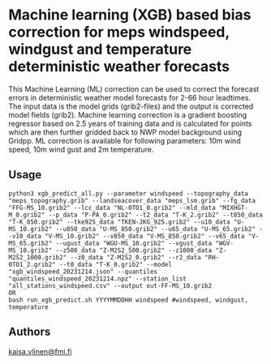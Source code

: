 # Machine learning (XGB) based bias correction for meps windspeed, windgust and temperature deterministic weather forecasts
This Machine Learning (ML) correction can be used to correct the forecast errors in deterministic weather model forecasts for 2-66 hour leadtimes. The input data is the model grids (grib2-files) and the output is corrected model fields (grib2). Machine learning correction is a gradient boosting regressor based on 2.5 years of training data and is calculated for points which are then further gridded back to NWP model background using Gridpp. ML correction is available for following parameters: 10m wind speed, 10m wind gust and 2m temperature.

## Usage
```
python3 xgb_predict_all.py --parameter windspeed --topography_data "meps_topography.grib" --landseacover_data "meps_lsm.grib" --fg_data "FFG-MS_10.grib2" --lcc_data "NL-0TO1_0.grib2" --mld_data "MIXHGT-M_0.grib2" --p_data "P-PA_0.grib2" --t2_data "T-K_2.grib2" --t850_data "T-K_850.grib2" --tke925_data "TKEN-JKG_925.grib2" --u10_data "U-MS_10.grib2" --u850_data "U-MS_850.grib2" --u65_data "U-MS_65.grib2" --v10_data "V-MS_10.grib2" --v850_data "V-MS_850.grib2" --v65_data "V-MS_65.grib2" --ugust_data "WGU-MS_10.grib2" --vgust_data "WGV-MS_10.grib2" --z500_data "Z-M2S2_500.grib2" --z1000_data "Z-M2S2_1000.grib2" --z0_data "Z-M2S2_0.grib2" --r2_data "RH-0TO1_2.grib2" --t0_data "T-K_0.grib2" --model "xgb_windspeed_20231214.json" --quantiles "quantiles_windspeed_20231214.npz" --station_list "all_stations_windspeed.csv" --output out-FF-MS_10.grib2
OR
bash run_xgb_predict.sh YYYYMMDDHH windspeed #windspeed, windgust, temperature
```

## Authors
kaisa.ylinen@fmi.fi
